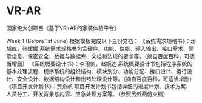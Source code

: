 # VR-AR
国家级大创项目《基于VR+AR的家装体验平台》

Week 1 (Before 1st June)
根据模板完成以下三份文档：
《系统需求规格书》：汤旭成，张媛媛
系统需求规格书包含硬件、功能、性能、输入输出、接口需求、警示信息、保密安全、数据与数据库、文档和法规的要求等。（摘自百度百科，可适当增删）
《系统概要设计书》：李琨剑，赵婉迪
系统概要设计书包括程序系统的基本处理流程、程序系统的组织结构、模块划分、功能分配、接口设计、运行设计、安全设计、数据结构设计和出错处理设计等。（摘自百度百科，可适当增删）
《项目开发计划书》：贾舟帆
项目开发计划书包括详细的进度计划、技术方案、 人员分工、开发背景与内容、应急处理方案等。（参照另外两份文档）
